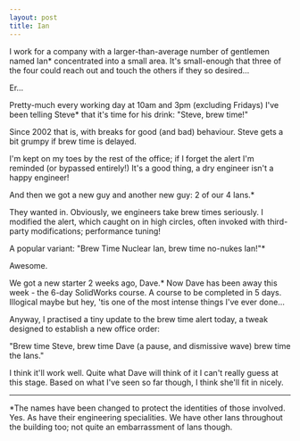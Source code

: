 ```yaml
---
layout: post
title: Ian
---
```


I work for a company with a larger-than-average number of gentlemen named Ian* concentrated into a small area.  It's small-enough that three of the four could reach out and touch the others if they so desired…

Er…

Pretty-much every working day at 10am and 3pm (excluding Fridays) I've been telling Steve* that it's time for his drink: "Steve, brew time!"

Since 2002 that is, with breaks for good (and bad) behaviour.  Steve gets a bit grumpy if brew time is delayed.

I'm kept on my toes by the rest of the office; if I forget the alert I'm reminded (or bypassed entirely!)  It's a good thing, a dry engineer isn't a happy engineer!

And then we got a new guy and another new guy: 2 of our 4 Ians.*

They wanted in.  Obviously, we engineers take brew times seriously.  I modified the alert, which caught on in high circles, often invoked with third-party modifications; performance tuning!

A popular variant: "Brew Time Nuclear Ian, brew time no-nukes Ian!"*

Awesome.

We got a new starter 2 weeks ago, Dave.*  Now Dave has been away this week - the 6-day SolidWorks course.  A course to be completed in 5 days.  Illogical maybe but hey, 'tis one of the most intense things I've ever done…

Anyway, I practised a tiny update to the brew time alert today, a tweak designed to establish a new office order:

"Brew time Steve, brew time Dave (a pause, and dismissive wave) brew time the Ians."

I think it'll work well.  Quite what Dave will think of it I can't really guess at this stage.  Based on what I've seen so far though, I think she'll fit in nicely.

---

*The names have been changed to protect the identities of those involved.  Yes.  As have their engineering specialities.  We have other Ians throughout the building too; not quite an embarrassment of Ians though.
